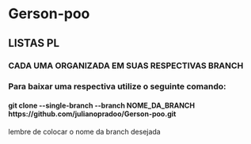 # Gerson-poo
## LISTAS PL 
### CADA UMA ORGANIZADA EM SUAS RESPECTIVAS BRANCH
<h3>Para baixar uma respectiva utilize o seguinte comando:</h3>
<h4>git clone --single-branch --branch NOME_DA_BRANCH https://github.com/julianopradoo/Gerson-poo.git
</h4>

lembre de colocar o nome da branch desejada

